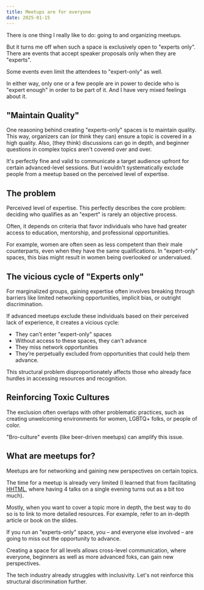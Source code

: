 ```yaml
---
title: Meetups are for everyone
date: 2025-01-15
---
```

There is one thing I really like to do: going to and organizing meetups.

But it turns me off when such a space is exclusively open to "experts only".
There are events that accept speaker proposals only when they are "experts". 

Some events even limit the attendees to "expert-only" as well.

In either way, only one or a few people are in power to decide who is "expert enough" in order to be part of it. And I have very mixed feelings about it.

## "Maintain Quality"

One reasoning behind creating "experts-only" spaces is to maintain quality. This way,
organizers can (or think they can) ensure a topic is covered in a high quality.
Also, (they think) discussions can go in depth, and beginner questions in complex topics aren't covered over and over.

It's perfectly fine and valid to communicate a target audience upfront for certain advanced-level sessions. But I wouldn't systematically exclude people from a meetup based on the perceived level of expertise. 

## The problem

Perceived level of expertise. This perfectly describes the core problem: deciding who qualifies as an "expert" is rarely an objective process.

Often, it depends on criteria that favor individuals who have had greater access to education, mentorship, and professional opportunities. 

For example, women are often seen as less competent than their male counterparts, even when they have the same qualifications. In "expert-only" spaces, this bias might result in women being overlooked or undervalued.

## The vicious cycle of "Experts only"

For marginalized groups, gaining expertise often involves breaking through barriers like limited networking opportunities, implicit bias, or outright discrimination. 

If advanced meetups exclude these individuals based on their perceived lack of experience, it creates a vicious cycle:

- They can’t enter "expert-only" spaces
- Without access to these spaces, they can't advance
- They miss network opportunities
- They’re perpetually excluded from opportunities that could help them advance.

This structural problem disproportionately affects those who already face hurdles in accessing resources and recognition.

## Reinforcing Toxic Cultures

The exclusion often overlaps with other problematic practices, such as creating unwelcoming environments for women, LGBTQ+ folks, or people of color. 

"Bro-culture" events (like beer-driven meetups) can amplify this issue.

## What are meetups for?

Meetups are for networking and gaining new perspectives on certain topics.
 
The time for a meetup is already very limited (I learned that from facilitating [HHTML](https://hhtml.de), where having 4 talks on a single evening turns out as a bit too much). 

Mostly, when you want to cover a topic more in depth, the best way to do so is to link to more detailed resources. For example, refer to an in-depth article or book on the slides.

If you run an "experts-only" space, you – and everyone else involved – are going to miss out the opportunity to advance.

Creating a space for all levels allows cross-level communication, where everyone, beginners as well as more advanced foks, can gain new perspectives. 

The tech industry already struggles with inclusivity. Let's not reinforce this  structural discrimination further.
